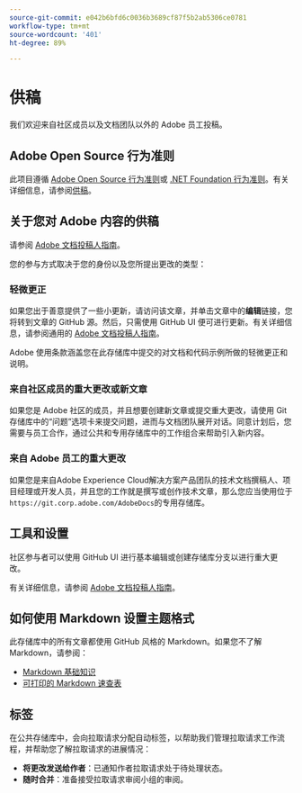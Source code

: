 ```yaml
---
source-git-commit: e042b6bfd6c0036b3689cf87f5b2ab5306ce0781
workflow-type: tm+mt
source-wordcount: '401'
ht-degree: 89%

---
```

# 供稿

我们欢迎来自社区成员以及文档团队以外的 Adobe 员工投稿。

## Adobe Open Source 行为准则

此项目遵循 [Adobe Open Source 行为准则](code-of-conduct.md)或 [.NET Foundation 行为准则](https://dotnetfoundation.org/code-of-conduct)。有关详细信息，请参阅[供稿](contributing.md)。

## 关于您对 Adobe 内容的供稿

请参阅 [Adobe 文档投稿人指南](https://experienceleague.adobe.com/docs/contributor/contributor-guide/introduction.html?lang=zh-Hans)。

您的参与方式取决于您的身份以及您所提出更改的类型：

### 轻微更正

如果您出于善意提供了一些小更新，请访问该文章，并单击文章中的&#x200B;**编辑**&#x200B;链接，您将转到文章的 GitHub 源。然后，只需使用 GitHub UI 便可进行更新。有关详细信息，请参阅通用的 [Adobe 文档投稿人指南](https://experienceleague.adobe.com/docs/contributor/contributor-guide/introduction.html?lang=zh-Hans)。

Adobe 使用条款涵盖您在此存储库中提交的对文档和代码示例所做的轻微更正和说明。

### 来自社区成员的重大更改或新文章

如果您是 Adobe 社区的成员，并且想要创建新文章或提交重大更改，请使用 Git 存储库中的“问题”选项卡来提交问题，进而与文档团队展开对话。同意计划后，您需要与员工合作，通过公共和专用存储库中的工作组合来帮助引入新内容。

<!--
If you submit a pull request with significant changes to documentation and code examples, you'll see a message in the pull request asking you to submit an online contribution license agreement (CLA). We need you to complete the online form before we can review your pull request.
-->

### 来自 Adobe 员工的重大更改

如果您是来自Adobe Experience Cloud解决方案产品团队的技术文档撰稿人、项目经理或开发人员，并且您的工作就是撰写或创作技术文章，那么您应当使用位于`https://git.corp.adobe.com/AdobeDocs`的专用存储库。

<!--Employees from other parts of the Adobe world should use the public repo for minor updates.-->

## 工具和设置

社区参与者可以使用 GitHub UI 进行基本编辑或创建存储库分支以进行重大更改。

有关详细信息，请参阅 [Adobe 文档投稿人指南](https://experienceleague.adobe.com/docs/contributor/contributor-guide/introduction.html?lang=zh-Hans)。

## 如何使用 Markdown 设置主题格式

此存储库中的所有文章都使用 GitHub 风格的 Markdown。如果您不了解 Markdown，请参阅：

* [Markdown 基础知识](https://help.github.com/articles/getting-started-with-writing-and-formatting-on-github/)
* [可打印的 Markdown 速查表](https://guides.github.com/pdfs/markdown-cheatsheet-online.pdf)

## 标签

在公共存储库中，会向拉取请求分配自动标签，以帮助我们管理拉取请求工作流程，并帮助您了解拉取请求的进展情况：

* **将更改发送给作者**：已通知作者拉取请求处于待处理状态。
* **随时合并**：准备接受拉取请求审阅小组的审阅。
